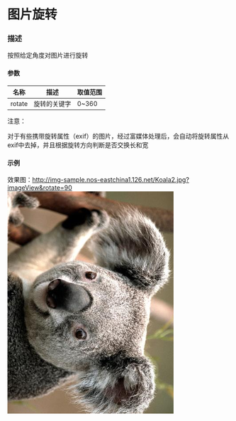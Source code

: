 # 图片旋转

### **描述**

按照给定角度对图片进行旋转

#### **参数**

|**名称**|   **描述**   |**取值范围**|
|--------|--------------|------------|
|rotate	 |旋转的关键字	|0~360       |
注意：

对于有些携带旋转属性（exif）的图片，经过富媒体处理后，会自动将旋转属性从exif中去掉，并且根据旋转方向判断是否交换长和宽

#### **示例**

效果图：http://img-sample.nos-eastchina1.126.net/Koala2.jpg?imageView&rotate=90
![](../image/2016081700008.jpg)